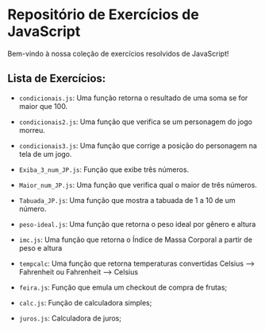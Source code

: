 # Repositório de Exercícios de JavaScript

Bem-vindo à nossa coleção de exercícios resolvidos de JavaScript! 

## Lista de Exercícios:

- `condicionais.js`: Uma função retorna o resultado de uma soma se for maior que 100.
- `condicionais2.js`: Uma função que verifica se um personagem do jogo morreu.
- `condicionais3.js`: Uma função que corrige a posição do personagem na tela de um jogo.


- `Exiba_3_num_JP.js`: Função que exibe três números.
- `Maior_num_JP.js`: Uma função que verifica qual o maior de três números.
- `Tabuada_JP.js`: Uma função que mostra a tabuada de 1 a 10 de um número.

- `peso-ideal.js`: Uma função que retorna o peso ideal por gênero e altura
- `imc.js`: Uma função que retorna o Índice de Massa Corporal a partir de peso e altura
- `tempcalc`: Uma função que retorna temperaturas convertidas Celsius --> Fahrenheit ou Fahrenheit --> Celsius

- `feira.js`: Função que emula um checkout de compra de frutas;
- `calc.js`: Função de calculadora simples;
- `juros.js`: Calculadora de juros;

